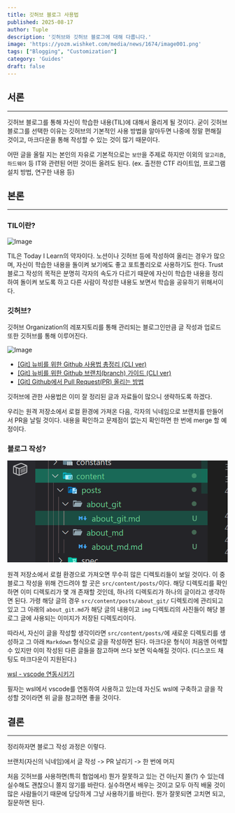 ```yaml
---
title: 깃허브 블로그 사용법
published: 2025-08-17
author: Tuple
description: '깃허브와 깃허브 블로그에 대해 다룹니다.'
image: 'https://yozm.wishket.com/media/news/1674/image001.png'
tags: ["Blogging", "Customization"]
category: 'Guides'
draft: false
---
```


## 서론
---

깃허브 블로그를 통해 자신이 학습한 내용(TIL)에 대해서 올리게 될 것이다. 굳이 깃허브 블로그를 선택한 이유는 깃허브의 기본적인 사용 방법을 알아두면 나중에 정말 편해질 것이고, 마크다운을 통해 작성할 수 있는 것이 많기 때문이다.

어떤 글을 올릴 지는 본인의 자유로 기본적으로는 `보안`을 주제로 하지만 이외의 `알고리즘`, `하드웨어` 등 IT와 관련된 어떤 것이든 올려도 된다. (ex. 출전한 CTF 라이트업, 프로그램 설치 방법, 연구한 내용 등)

## 본론
---

### TIL이란?

![Image](https://wayhome25.github.io/assets/post-img/til/datastructure.png)

TIL은 Today I Learn의 약자이다. 노션이나 깃허브 등에 작성하여 올리는 경우가 많으며, 자신이 학습한 내용을 돌이켜 보기에도 좋고 포트폴리오로 사용하기도 한다. Trust 블로그 작성의 목적은 분명히 각자의 속도가 다르기 때문에 자신이 학습한 내용을 정리하여 돌이켜 보도록 하고 다른 사람이 작성한 내용도 보면서 학습을 공유하기 위해서이다.

### 깃허브?

깃허브 Organization의 레포지토리를 통해 관리되는 블로그인만큼 글 작성과 업로드 또한 깃허브를 통해 이루어진다.

![Image](https://yozm.wishket.com/media/news/1674/image001.png)

- [[Git] 뉴비를 위한 Github 사용법 총정리 (CLI ver)](https://sseozytank.tistory.com/41)
- [[Git] 뉴비를 위한 Github 브랜치(branch) 가이드 (CLI ver)](https://sseozytank.tistory.com/107)
- [[Git] Github에서 Pull Request(PR) 올리는 방법](https://dev-chim.tistory.com/entry/Git-GitHub-Pull-RequestPR-create)
  
깃허브에 관한 사용법은 이미 잘 정리된 글과 자료들이 많으니 생략하도록 하겠다.

우리는 원격 저장소에서 로컬 환경에 가져온 다음, 각자의 닉네임으로 브랜치를 만들어서 PR을 날릴 것이다. 내용을 확인하고 문제점이 없는지 확인하면 한 번에 merge 할 예정이다.

### 블로그 작성?

![Image](./img/directory.png)

원격 저장소에서 로컬 환경으로 가져오면 무수히 많은 디렉토리들이 보일 것이다. 이 중 블로그 작성을 위해 건드려야 할 곳은 `src/content/posts/`이다. 해당 디렉토리를 확인하면 이미 디렉토리가 몇 개 존재할 것인데, 하나의 디렉토리가 하나의 글이라고 생각하면 된다. 가령 해당 글의 경우 `src/content/posts/about_git/` 디렉토리에 관리되고 있고 그 아래의 `about_git.md`가 해당 글의 내용이고 `img` 디렉토리의 사진들이 해당 블로그 글에 사용되는 이미지가 저장된 디렉토리이다.

따라서, 자신이 글을 작성할 생각이라면 `src/content/posts/`에 새로운 디렉토리를 생성하고 그 아래 `Markdown` 형식으로 글을 작성하면 된다. 마크다운 형식이 처음엔 어색할 수 있지만 이미 작성된 다른 글들을 참고하며 쓰다 보면 익숙해질 것이다. (디스코드 채팅도 마크다운이 지원된다.)

[wsl - vscode 연동시키기](https://junk-s.tistory.com/entry/WSL-VSCode%EC%97%90%EC%84%9C-wsl2-%EC%82%AC%EC%9A%A9%ED%95%9C-linux-%EA%B0%9C%EB%B0%9C%ED%99%98%EA%B2%BD-%EA%B5%AC%EC%B6%95)

필자는 wsl에서 vscode를 연동하여 사용하고 있는데 자신도 wsl에 구축하고 글을 작성할 것이라면 위 글을 참고하면 좋을 것이다.

## 결론
---

정리하자면 블로그 작성 과정은 이렇다.

브랜치(자신의 닉네임)에서 글 작성 -> PR 날리기 -> 한 번에 머지

처음 깃허브를 사용하면(특히 협업에서) 뭔가 잘못하고 있는 건 아닌지 쫄(?) 수 있는데 실수해도 괜찮으니 쫄지 않기를 바란다. 실수하면서 배우는 것이고 모두 아직 배울 것이 많은 사람들이기 때문에 당당하게 그냥 사용하기를 바란다. 뭔가 잘못되면 고치면 되고, 질문하면 된다.